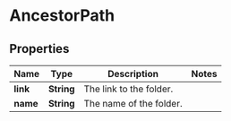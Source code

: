 

# AncestorPath


## Properties

| Name | Type | Description | Notes |
|------------ | ------------- | ------------- | -------------|
|**link** | **String** | The link to the folder. |  |
|**name** | **String** | The name of the folder. |  |



